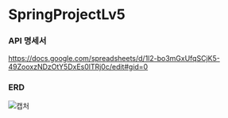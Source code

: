 # SpringProjectLv5

### API 명세서
https://docs.google.com/spreadsheets/d/1l2-bo3mGxUfqSCjK5-49ZooxzNDzOtY5DxEs0lTRj0c/edit#gid=0


### ERD
![캡처](https://user-images.githubusercontent.com/128972031/236137689-242e1d15-783e-48cd-b3e6-1d1b187e6c3e.PNG)

